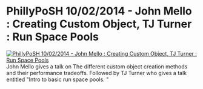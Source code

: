 # PhillyPoSH 10/02/2014 - John Mello : Creating Custom Object, TJ Turner : Run Space Pools

[![PhillyPoSH 10/02/2014 - John Mello : Creating Custom Object, TJ Turner : Run Space Pools](https://i1.ytimg.com/vi/H9TIq4ssGzo/hqdefault.jpg "PhillyPoSH 10/02/2014 - John Mello : Creating Custom Object, TJ Turner : Run Space Pools")](https://www.youtube.com/watch?v=H9TIq4ssGzo)
John Mello gives a talk on The different custom object creation methods and their performance tradeoffs. Followed by TJ Turner who gives a talk entitled "Intro to basic run space pools.  "


